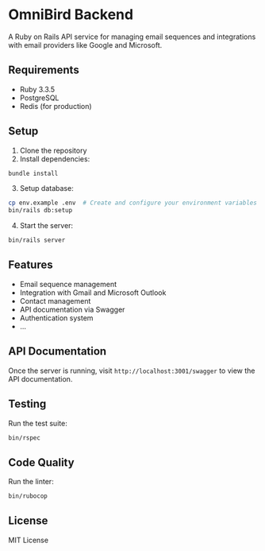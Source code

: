 # OmniBird Backend

A Ruby on Rails API service for managing email sequences and integrations with email providers like Google and Microsoft.

## Requirements

- Ruby 3.3.5
- PostgreSQL
- Redis (for production)

## Setup

1. Clone the repository
2. Install dependencies:

```bash
bundle install
```

3. Setup database:

```bash
cp env.example .env  # Create and configure your environment variables
bin/rails db:setup
```

4. Start the server:
```bash
bin/rails server
```

## Features

- Email sequence management
- Integration with Gmail and Microsoft Outlook
- Contact management
- API documentation via Swagger
- Authentication system
- ...

## API Documentation

Once the server is running, visit `http://localhost:3001/swagger` to view the API documentation.

## Testing

Run the test suite:
```bash
bin/rspec
```

## Code Quality

Run the linter:
```bash
bin/rubocop
```

## License

MIT License
